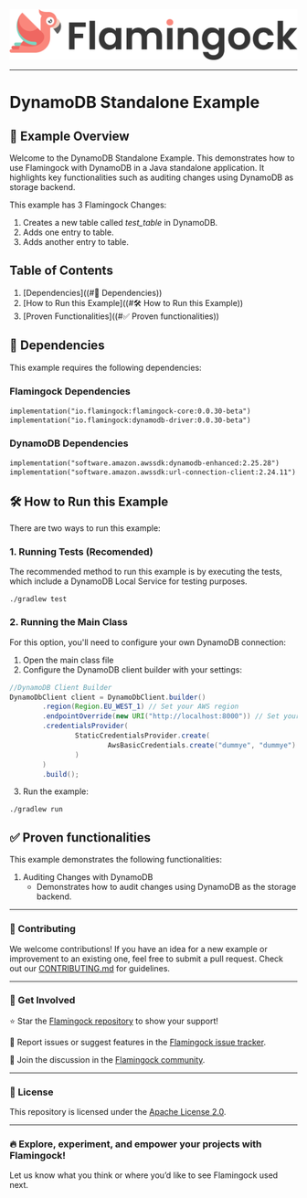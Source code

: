 ![Header Image](../../misc/logo-with-text.png)
___

# DynamoDB Standalone Example

## 📖 Example Overview

Welcome to the DynamoDB Standalone Example. This demonstrates how to use Flamingock with DynamoDB in a Java
standalone application. It highlights key functionalities such as auditing changes using DynamoDB as storage backend.

This example has 3 Flamingock Changes:
1. Creates a new table called *test_table* in DynamoDB.
2. Adds one entry to table.
3. Adds another entry to table.

## Table of Contents

1. [Dependencies]((#📌 Dependencies))
2. [How to Run this Example]((#🛠 How to Run this Example))
3. [Proven Functionalities]((#✅ Proven functionalities))

## 📌 Dependencies

This example requires the following dependencies:
### Flamingock Dependencies
    implementation("io.flamingock:flamingock-core:0.0.30-beta")
    implementation("io.flamingock:dynamodb-driver:0.0.30-beta")

### DynamoDB Dependencies
    implementation("software.amazon.awssdk:dynamodb-enhanced:2.25.28")
    implementation("software.amazon.awssdk:url-connection-client:2.24.11")

## 🛠 How to Run this Example

There are two ways to run this example:

### 1. Running Tests (Recomended)
The recommended method to run this example is by executing the tests, which include a DynamoDB Local Service for testing
purposes.
```shell
./gradlew test
```

### 2. Running the Main Class
For this option, you'll need to configure your own DynamoDB connection:
1. Open the main class file
2. Configure the DynamoDB client builder with your settings:
```java
//DynamoDB Client Builder
DynamoDbClient client = DynamoDbClient.builder()
        .region(Region.EU_WEST_1) // Set your AWS region
        .endpointOverride(new URI("http://localhost:8000")) // Set your DynamoDB endpoint
        .credentialsProvider(
                StaticCredentialsProvider.create(
                        AwsBasicCredentials.create("dummye", "dummye") // Set your AWS credentials
                )
        )
        .build();
```
3. Run the example:
```shell
./gradlew run
```

## ✅ Proven functionalities

This example demonstrates the following functionalities:
1. Auditing Changes with DynamoDB
    - Demonstrates how to audit changes using DynamoDB as the storage backend.

___

### 📢 Contributing
We welcome contributions! If you have an idea for a new example or improvement to an existing one, feel free to submit a
pull request. Check out our [CONTRIBUTING.md](../../CONTRIBUTING.md) for guidelines.

___

### 🤝 Get Involved
⭐ Star the [Flamingock repository](https://github.com/mongock/flamingock-project) to show your support!

🐞 Report issues or suggest features in the [Flamingock issue tracker](https://github.com/mongock/flamingock-project/issues).

💬 Join the discussion in the [Flamingock community](https://github.com/mongock/flamingock-project/discussions).

___

### 📜 License
This repository is licensed under the [Apache License 2.0](../../LICENSE.md).

___

### 🔥 Explore, experiment, and empower your projects with Flamingock!
Let us know what you think or where you’d like to see Flamingock used next.

